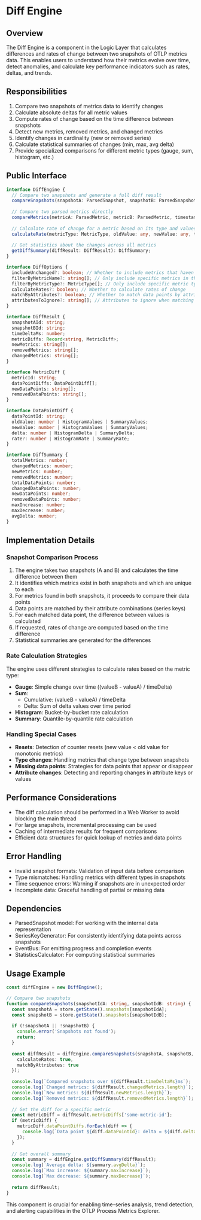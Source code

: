 # Diff Engine

## Overview

The Diff Engine is a component in the Logic Layer that calculates differences and rates of change between two snapshots of OTLP metrics data. This enables users to understand how their metrics evolve over time, detect anomalies, and calculate key performance indicators such as rates, deltas, and trends.

## Responsibilities

1. Compare two snapshots of metrics data to identify changes
2. Calculate absolute deltas for all metric values
3. Compute rates of change based on the time difference between snapshots
4. Detect new metrics, removed metrics, and changed metrics
5. Identify changes in cardinality (new or removed series)
6. Calculate statistical summaries of changes (min, max, avg delta)
7. Provide specialized comparisons for different metric types (gauge, sum, histogram, etc.)

## Public Interface

```typescript
interface DiffEngine {
  // Compare two snapshots and generate a full diff result
  compareSnapshots(snapshotA: ParsedSnapshot, snapshotB: ParsedSnapshot, options?: DiffOptions): DiffResult;
  
  // Compare two parsed metrics directly
  compareMetrics(metricA: ParsedMetric, metricB: ParsedMetric, timestampDeltaMs: number): MetricDiff;
  
  // Calculate rate of change for a metric based on its type and values
  calculateRate(metricType: MetricType, oldValue: any, newValue: any, timeMs: number): number | HistogramRate | SummaryRate;
  
  // Get statistics about the changes across all metrics
  getDiffSummary(diffResult: DiffResult): DiffSummary;
}

interface DiffOptions {
  includeUnchanged?: boolean; // Whether to include metrics that haven't changed in the result
  filterByMetricName?: string[]; // Only include specific metrics in the diff
  filterByMetricType?: MetricType[]; // Only include specific metric types in the diff
  calculateRates?: boolean; // Whether to calculate rates of change
  matchByAttributes?: boolean; // Whether to match data points by attributes or by order
  attributesToIgnore?: string[]; // Attributes to ignore when matching data points
}

interface DiffResult {
  snapshotAId: string;
  snapshotBId: string;
  timeDeltaMs: number;
  metricDiffs: Record<string, MetricDiff>;
  newMetrics: string[];
  removedMetrics: string[];
  changedMetrics: string[];
}

interface MetricDiff {
  metricId: string;
  dataPointDiffs: DataPointDiff[];
  newDataPoints: string[];
  removedDataPoints: string[];
}

interface DataPointDiff {
  dataPointId: string;
  oldValue: number | HistogramValues | SummaryValues;
  newValue: number | HistogramValues | SummaryValues;
  delta: number | HistogramDelta | SummaryDelta;
  rate?: number | HistogramRate | SummaryRate;
}

interface DiffSummary {
  totalMetrics: number;
  changedMetrics: number;
  newMetrics: number;
  removedMetrics: number;
  totalDataPoints: number;
  changedDataPoints: number;
  newDataPoints: number;
  removedDataPoints: number;
  maxIncrease: number;
  maxDecrease: number;
  avgDelta: number;
}
```

## Implementation Details

### Snapshot Comparison Process

1. The engine takes two snapshots (A and B) and calculates the time difference between them
2. It identifies which metrics exist in both snapshots and which are unique to each
3. For metrics found in both snapshots, it proceeds to compare their data points
4. Data points are matched by their attribute combinations (series keys)
5. For each matched data point, the difference between values is calculated
6. If requested, rates of change are computed based on the time difference
7. Statistical summaries are generated for the differences

### Rate Calculation Strategies

The engine uses different strategies to calculate rates based on the metric type:

- **Gauge**: Simple change over time ((valueB - valueA) / timeDelta)
- **Sum**:
  - Cumulative: (valueB - valueA) / timeDelta
  - Delta: Sum of delta values over time period
- **Histogram**: Bucket-by-bucket rate calculation
- **Summary**: Quantile-by-quantile rate calculation

### Handling Special Cases

- **Resets**: Detection of counter resets (new value < old value for monotonic metrics)
- **Type changes**: Handling metrics that change type between snapshots
- **Missing data points**: Strategies for data points that appear or disappear
- **Attribute changes**: Detecting and reporting changes in attribute keys or values

## Performance Considerations

- The diff calculation should be performed in a Web Worker to avoid blocking the main thread
- For large snapshots, incremental processing can be used
- Caching of intermediate results for frequent comparisons
- Efficient data structures for quick lookup of metrics and data points

## Error Handling

- Invalid snapshot formats: Validation of input data before comparison
- Type mismatches: Handling metrics with different types in snapshots
- Time sequence errors: Warning if snapshots are in unexpected order
- Incomplete data: Graceful handling of partial or missing data

## Dependencies

- ParsedSnapshot model: For working with the internal data representation
- SeriesKeyGenerator: For consistently identifying data points across snapshots
- EventBus: For emitting progress and completion events
- StatisticsCalculator: For computing statistical summaries

## Usage Example

```typescript
const diffEngine = new DiffEngine();

// Compare two snapshots
function compareSnapshots(snapshotIdA: string, snapshotIdB: string) {
  const snapshotA = store.getState().snapshots[snapshotIdA];
  const snapshotB = store.getState().snapshots[snapshotIdB];
  
  if (!snapshotA || !snapshotB) {
    console.error('Snapshots not found');
    return;
  }
  
  const diffResult = diffEngine.compareSnapshots(snapshotA, snapshotB, {
    calculateRates: true,
    matchByAttributes: true
  });
  
  console.log(`Compared snapshots over ${diffResult.timeDeltaMs}ms`);
  console.log(`Changed metrics: ${diffResult.changedMetrics.length}`);
  console.log(`New metrics: ${diffResult.newMetrics.length}`);
  console.log(`Removed metrics: ${diffResult.removedMetrics.length}`);
  
  // Get the diff for a specific metric
  const metricDiff = diffResult.metricDiffs['some-metric-id'];
  if (metricDiff) {
    metricDiff.dataPointDiffs.forEach(diff => {
      console.log(`Data point ${diff.dataPointId}: delta = ${diff.delta}, rate = ${diff.rate} per second`);
    });
  }
  
  // Get overall summary
  const summary = diffEngine.getDiffSummary(diffResult);
  console.log(`Average delta: ${summary.avgDelta}`);
  console.log(`Max increase: ${summary.maxIncrease}`);
  console.log(`Max decrease: ${summary.maxDecrease}`);
  
  return diffResult;
}
```

This component is crucial for enabling time-series analysis, trend detection, and alerting capabilities in the OTLP Process Metrics Explorer.
